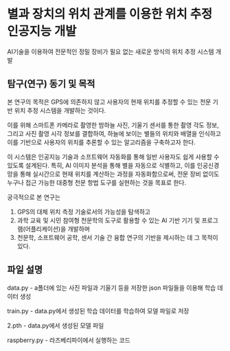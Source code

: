 # 별과 장치의 위치 관계를 이용한 위치 추정 인공지능 개발
AI기술을 이용하여 전문적인 정밀 장비가 필요 없는 새로운 방식의 위치 추정 시스템 개발

탐구(연구) 동기 및 목적
-------------
 본 연구의 목적은 GPS에 의존하지 않고 사용자의 현재 위치를 추정할 수 있는 천문 기반 위치 추정 시스템을 개발하는 것이다.
 
이를 위해 스마트폰 카메라로 촬영한 밤하늘 사진, 기울기 센서를 통한 촬영 각도 정보, 그리고 사진 촬영 시각 정보를 결합하여, 하늘에 보이는 별들의 위치와 배열을 인식하고 이를 기반으로 사용자의 위치를 추론할 수 있는 알고리즘을 구축하고자 한다.

이 시스템은 인공지능 기술과 소프트웨어 자동화를 통해 일반 사용자도 쉽게 사용할 수 있도록 설계된다. 특히, AI 이미지 분석을 통해 별을 자동으로 식별하고, 이를 인공신경망을 통해 실시간으로 현재 위치를 계산하는 과정을 자동화함으로써, 전문 장비 없이도 누구나 접근 가능한 대중형 천문 항법 도구를 실현하는 것을 목표로 한다.

궁극적으로 본 연구는

1. GPS의 대체 위치 측정 기술로서의 가능성을 탐색하고
2. 과학 교육 및 시민 참여형 천문학의 도구로 활용할 수 있는 AI 기반 기기 및 프로그램(어플리케이션)을 개발하며
3. 천문학, 소프트웨어 공학, 센서 기술 간 융합 연구의 기반을 제시하는 데 그 목적이 있다.



파일 설명 
-------------
data.py - a폴더에 있는 사진 파일과 기울기 등을 저장한 json 파일들을 이용해 학습 데이터 생성

train.py - data.py에서 생성된 학습 데이터를 학습하여 모델 파일로 저장

2.pth - data.py에서 생성된 모델 파일

raspberry.py - 라즈베리파이에서 실행하는 코드

